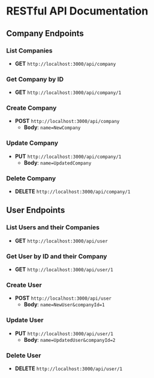# RESTful API Documentation

## Company Endpoints

### List Companies

- **GET** `http://localhost:3000/api/company`

### Get Company by ID

- **GET** `http://localhost:3000/api/company/1`

### Create Company

- **POST** `http://localhost:3000/api/company`
  - **Body**: `name=NewCompany`

### Update Company

- **PUT** `http://localhost:3000/api/company/1`
  - **Body**: `name=UpdatedCompany`

### Delete Company

- **DELETE** `http://localhost:3000/api/company/1`

## User Endpoints

### List Users and their Companies

- **GET** `http://localhost:3000/api/user`

### Get User by ID and their Company

- **GET** `http://localhost:3000/api/user/1`

### Create User

- **POST** `http://localhost:3000/api/user`
  - **Body**: `name=NewUser&companyId=1`

### Update User

- **PUT** `http://localhost:3000/api/user/1`
  - **Body**: `name=UpdatedUser&companyId=2`

### Delete User

- **DELETE** `http://localhost:3000/api/user/1`
